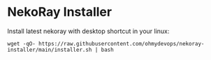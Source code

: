 # NekoRay Installer

Install latest nekoray with desktop shortcut in your linux:

```shell
wget -qO- https://raw.githubusercontent.com/ohmydevops/nekoray-installer/main/installer.sh | bash
```
